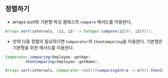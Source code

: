 ## 정렬하기
- arrays sort와 기본형 박싱 클래스의 `compare` 메서드를 이용한다,
```java
Arrays.sort(intervals, (i1, i2) -> Integer.compare(i1[0], i2[0]));
```
- 만약 다중 정렬이 필요하다면 `Comparator`의 `thenComparing`을 이용한다. 기본형은 기본형을 위한 메서드를 이용한다.
```java
Comparator.comparing(Employee::getAge)
        .thenComparing(Employee::getName);
```
```java
Arrays.sort(intervals, Comparator.<int[]>comparingInt(e -> e[0]).thenComparingInt(e -> e[1]))
```
